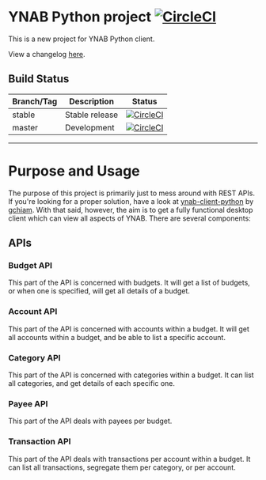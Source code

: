 # YNAB Python project [![CircleCI](https://circleci.com/gh/GNewbury1/ynab-client/tree/master.svg?style=svg)](https://circleci.com/gh/GNewbury1/ynab-client/tree/master)


This is a new project for YNAB Python client.

View a changelog [here](CHANGELOG.md).

## Build Status

| Branch/Tag | Description | Status |
|------------|-------------|--------|
| stable | Stable release | [![CircleCI](https://circleci.com/gh/GNewbury1/ynab-client/tree/stable.svg?style=shield)](https://circleci.com/gh/GNewbury1/ynab-client/tree/stable) |
| master | Development | [![CircleCI](https://circleci.com/gh/GNewbury1/ynab-client/tree/master.svg?style=shield)](https://circleci.com/gh/GNewbury1/ynab-client/tree/master) |
---

# Purpose and Usage

The purpose of this project is primarily just to mess around with REST APIs. If you're looking for a proper solution, have a look at [ynab-client-python](https://github.com/gchiam/ynab-client-python) by [gchiam](https://github.com/gchiam). With that said, however, the aim is to get a fully functional desktop client which can view all aspects of YNAB. There are several components:

## APIs

### Budget API

This part of the API is concerned with budgets. It will get a list of budgets, or when one is specified, will get all details of a budget.

### Account API

This part of the API is concerned with accounts within a budget. It will get all accounts within a budget, and be able to list a specific account.

### Category API

This part of the API is concerned with categories within a budget. It can list all categories, and get details of each specific one.

### Payee API

This part of the API deals with payees per budget.

### Transaction API

This part of the API deals with transactions per account within a budget. It can list all transactions, segregate them per category, or per account.
